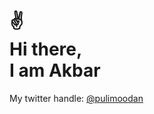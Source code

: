 # :v: <br> Hi there, <br> I am Akbar

My twitter handle: [@pulimoodan](https://twitter.com/pulimoodanhere)
